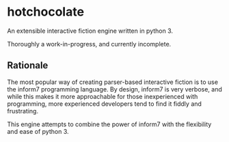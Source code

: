 # hotchocolate
An extensible interactive fiction engine written in python 3.

Thoroughly a work-in-progress, and currently incomplete.

## Rationale

The most popular way of creating parser-based interactive fiction is to use the inform7 programming language. By design, inform7 is very verbose, and while this makes it more approachable for those inexperienced with programming, more experienced developers tend to find it fiddly and frustrating.

This engine attempts to combine the power of inform7 with the flexibility and ease of python 3.
